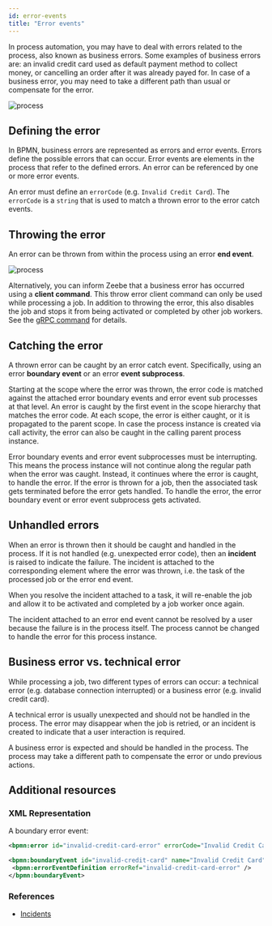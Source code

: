 ```yaml
---
id: error-events
title: "Error events"
---
```


In process automation, you may have to deal with errors related to the process, also known as business errors.
Some examples of business errors are: an invalid credit card used as default payment method to collect money, or cancelling an order after it was already payed for.
In case of a business error, you may need to take a different path than usual or compensate for the error.

![process](assets/error-events.png)

## Defining the error

In BPMN, business errors are represented as errors and error events.
Errors define the possible errors that can occur.
Error events are elements in the process that refer to the defined errors.
An error can be referenced by one or more error events.

An error must define an `errorCode` (e.g. `Invalid Credit Card`).
The `errorCode` is a `string` that is used to match a thrown error to the error catch events.

## Throwing the error
An error can be thrown from within the process using an error **end event**.

![process](assets/error-throw-events.png)

Alternatively, you can inform Zeebe that a business error has occurred using a **client command**.
This throw error client command can only be used while processing a job.
In addition to throwing the error, this also disables the job and stops it from being activated or completed by other job workers.
See the [gRPC command](/reference/grpc.md#throwerror-rpc) for details.

## Catching the error

A thrown error can be caught by an error catch event.
Specifically, using an error **boundary event** or an error **event subprocess**.

Starting at the scope where the error was thrown, the error code is matched against the attached error boundary events and error event sub processes at that level.
An error is caught by the first event in the scope hierarchy that matches the error code.
At each scope, the error is either caught, or it is propagated to the parent scope.
In case the process instance is created via call activity, the error can also be caught in the calling parent process instance.

Error boundary events and error event subprocesses must be interrupting.
This means the process instance will not continue along the regular path when the error was caught.
Instead, it continues where the error is caught, to handle the error.
If the error is thrown for a job, then the associated task gets terminated before the error gets handled.
To handle the error, the error boundary event or error event subprocess gets activated.

## Unhandled errors

When an error is thrown then it should be caught and handled in the process.
If it is not handled (e.g. unexpected error code), then an **incident** is raised to indicate the failure.
The incident is attached to the corresponding element where the error was thrown, i.e. the task of the processed job or the error end event.

When you resolve the incident attached to a task, it will re-enable the job and allow it to be activated and completed by a job worker once again.

The incident attached to an error end event cannot be resolved by a user because the failure is in the process itself.
The process cannot be changed to handle the error for this process instance.

## Business error vs. technical error

While processing a job, two different types of errors can occur: a technical error (e.g. database connection interrupted) or a business error (e.g. invalid credit card).

A technical error is usually unexpected and should not be handled in the process.
The error may disappear when the job is retried, or an incident is created to indicate that a user interaction is required.

A business error is expected and should be handled in the process.
The process may take a different path to compensate the error or undo previous actions.

## Additional resources

 ### XML Representation
A boundary error event:

```xml
<bpmn:error id="invalid-credit-card-error" errorCode="Invalid Credit Card" />

<bpmn:boundaryEvent id="invalid-credit-card" name="Invalid Credit Card" attachedToRef="collect-money">
 <bpmn:errorEventDefinition errorRef="invalid-credit-card-error" />
</bpmn:boundaryEvent>

```

### References

- [Incidents](/product-manuals/concepts/incidents.md)
